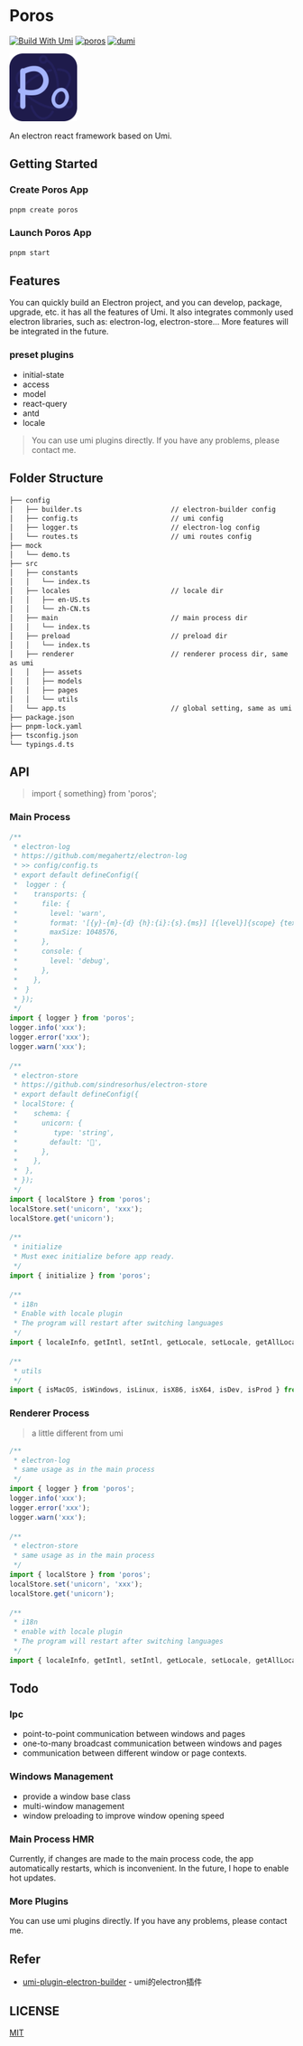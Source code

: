 # Poros
[![Build With Umi](https://img.shields.io/badge/build%20with-umi-028fe4.svg?style=flat-square)](http://umijs.org/) <a href="https://porosjs.com"><img src="https://img.shields.io/badge/porosjs-poros-blue.svg" alt="poros" /></a>
[![dumi](https://img.shields.io/badge/docs%20by-dumi-blue)](https://github.com/umijs/dumi)

<img src="./logo.png" width="120">

An electron react framework based on Umi.

## Getting Started

### Create Poros App

```bash
pnpm create poros
```

### Launch Poros App

```bash
pnpm start
```

## Features

You can quickly build an Electron project, and you can develop, package, upgrade, etc. it has all the features of Umi. It also integrates commonly used electron libraries, such as: electron-log, electron-store...
More features will be integrated in the future.

### preset plugins
- initial-state
- access
- model
- react-query
- antd
- locale

> You can use umi plugins directly. If you have any problems, please contact me.

## Folder Structure

```
├── config
│   ├── builder.ts                      // electron-builder config
│   ├── config.ts                       // umi config
│   ├── logger.ts                       // electron-log config
│   └── routes.ts                       // umi routes config
├── mock                                
│   └── demo.ts
├── src
│   ├── constants
│   │   └── index.ts
│   ├── locales                         // locale dir
│   │   ├── en-US.ts
│   │   └── zh-CN.ts
│   ├── main                            // main process dir
│   │   └── index.ts
│   ├── preload                         // preload dir
│   │   └── index.ts
│   ├── renderer                        // renderer process dir, same as umi
│   │   ├── assets
│   │   ├── models
│   │   ├── pages
│   │   └── utils
│   └── app.ts                          // global setting, same as umi
├── package.json
├── pnpm-lock.yaml
├── tsconfig.json
└── typings.d.ts
```

## API

> import { something} from 'poros';

### Main Process

```typescript
/**
 * electron-log
 * https://github.com/megahertz/electron-log
 * >> config/config.ts
 * export default defineConfig({
 *  logger : {
 *    transports: {
 *      file: {
 *        level: 'warn',
 *        format: '[{y}-{m}-{d} {h}:{i}:{s}.{ms}] [{level}]{scope} {text}',
 *        maxSize: 1048576,
 *      },
 *      console: {
 *        level: 'debug',
 *      },
 *    },
 *  }
 * });
 */
import { logger } from 'poros';
logger.info('xxx');
logger.error('xxx');
logger.warn('xxx');

/**
 * electron-store
 * https://github.com/sindresorhus/electron-store
 * export default defineConfig({
 * localStore: {
 *    schema: {
 *      unicorn: {
 *         type: 'string',
 *        default: '🦄',
 *      },
 *    },
 *  },
 * });
 */
import { localStore } from 'poros'; 
localStore.set('unicorn', 'xxx');
localStore.get('unicorn');

/**
 * initialize 
 * Must exec initialize before app ready.
 */
import { initialize } from 'poros';

/**
 * i18n
 * Enable with locale plugin
 * The program will restart after switching languages
 */
import { localeInfo, getIntl, setIntl, getLocale, setLocale, getAllLocales, i18n } from 'poros';

/**
 * utils 
 */
import { isMacOS, isWindows, isLinux, isX86, isX64, isDev, isProd } from 'poros';
```

### Renderer Process

> a little different from umi

```typescript
/**
 * electron-log
 * same usage as in the main process
 */
import { logger } from 'poros';
logger.info('xxx');
logger.error('xxx');
logger.warn('xxx');

/**
 * electron-store
 * same usage as in the main process
 */
import { localStore } from 'poros'; 
localStore.set('unicorn', 'xxx');
localStore.get('unicorn');

/**
 * i18n
 * enable with locale plugin
 * The program will restart after switching languages
 */
import { localeInfo, getIntl, setIntl, getLocale, setLocale, getAllLocales, i18n } from 'poros';
```


## Todo
### Ipc
- point-to-point communication between windows and pages
- one-to-many broadcast communication between windows and pages
- communication between different window or page contexts.

### Windows Management
- provide a window base class
- multi-window management
- window preloading to improve window opening speed

### Main Process HMR
Currently, if changes are made to the main process code, the app automatically restarts, which is inconvenient. In the future, I hope to enable hot updates.
### More Plugins
You can use umi plugins directly. If you have any problems, please contact me.

## Refer
- [umi-plugin-electron-builder](https://github.com/BySlin/umi-plugin-electron-builder) - umi的electron插件


## LICENSE

[MIT](https://github.com/porosjs/poros/blob/main/LICENSE)
